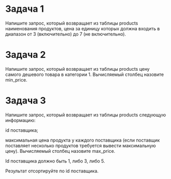 # Задача 1
Напишите запрос, который возвращает из таблицы products наименования продуктов, цена за единицу которых должна входить в диапазон от 3 (включительно) до 7 (не включительно).

# Задача 2
Напишите запрос, который возвращает из таблицы products цену самого дешевого товара в категории 1. Вычисляемый столбец назовите min_price.

# Задача 3
Напишите запрос, который возвращает из таблицы products следующую информацию:

id поставщика;

максимальная цена продукта у каждого поставщика (если поставщик поставляет несколько продуктов требуется вывести максимальную цену). Вычисляемый столбец назовите max_price.

Id поставщика должно быть 1, либо 3, либо 5.

Результат отсортируйте по id поставщика.